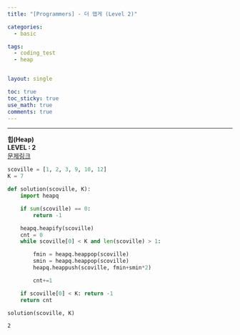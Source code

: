 ```yaml
---
title: "[Programmers] - 더 맵게 (Level 2)"

categories:
  - basic

tags:
  - coding_test
  - heap


layout: single

toc: true
toc_sticky: true
use_math: true
comments: true
---
```


---
**힙(Heap)**  
**LEVEL : 2**   
[문제링크](https://programmers.co.kr/learn/courses/30/lessons/42626)  



```python
scoville = [1, 2, 3, 9, 10, 12]
K = 7
```


```python
def solution(scoville, K):
    import heapq

    if sum(scoville) == 0:
        return -1

    heapq.heapify(scoville)
    cnt = 0
    while scoville[0] < K and len(scoville) > 1:

        fmin = heapq.heappop(scoville)
        smin = heapq.heappop(scoville)
        heapq.heappush(scoville, fmin+smin*2)

        cnt+=1

    if scoville[0] < K: return -1
    return cnt
```


```python
solution(scoville, K)
```




    2
